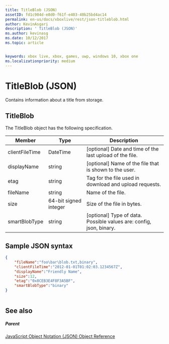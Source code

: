 ```yaml
---
title: TitleBlob (JSON)
assetID: fd1c904d-e8d0-f61f-e403-40b25bd4ac14
permalink: en-us/docs/xboxlive/rest/json-titleblob.html
author: KevinAsgari
description: ' TitleBlob (JSON)'
ms.author: kevinasg
ms.date: 10/12/2017
ms.topic: article


keywords: xbox live, xbox, games, uwp, windows 10, xbox one
ms.localizationpriority: medium
---
```



# TitleBlob (JSON)
Contains information about a title from storage. 
<a id="ID4EP"></a>

 
## TitleBlob
 
The TitleBlob object has the following specification.
 
| Member| Type| Description| 
| --- | --- | --- | 
| clientFileTime| DateTime| [optional] Date and time of the last upload of the file.| 
| displayName| string| [optional] Name of the file that is shown to the user.| 
| etag| string| Tag for the file used in download and upload requests.| 
| fileName| string| Name of the file.| 
| size| 64-bit signed integer| Size of the file in bytes.| 
| smartBlobType| string| [optional] Type of data. Possible values are: config, json, binary.| 
  
<a id="ID4E6C"></a>

 
## Sample JSON syntax
 

```json
{
    "fileName":"foo\bar\blob.txt,binary",
    "clientFileTime":"2012-01-01T01:02:03.1234567Z",
    "displayName":"Friendly Name",
    "size":12,
    "etag":"0x8CEB3E4F8F3A5BF",
    "smartBlobType":"binary"
}
      
```

  
<a id="ID4EID"></a>

 
## See also
 
<a id="ID4EKD"></a>

 
##### Parent 

[JavaScript Object Notation (JSON) Object Reference](atoc-xboxlivews-reference-json.md)

   
